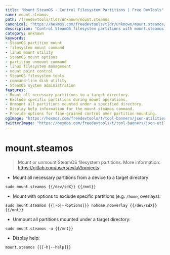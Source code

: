 ```yaml
---
title: "Mount SteamOS - Control Filesystem Partitions | Free DevTools"
name: mount.steamos
path: /freedevtools/tldr/unknown/mount.steamos
canonical: "https://hexmos.com/freedevtools/tldr/unknown/mount.steamos/"
description: "Control SteamOS filesystem partitions with mount.steamos. Mount and unmount partitions, exclude specific partitions, and display help information. Free online tool, no registration required."
category: unknown
keywords:
- SteamOS partition mount
- filesystem mount command
- linux mount utility
- SteamOS mount options
- partition unmount command
- linux filesystem management
- mount point control
- SteamOS filesystem tools
- command-line disk utility
- SteamOS system administration
features:
- Mount all necessary partitions to a target directory.
- Exclude specific partitions during mount operations.
- Unmount all partitions mounted under a specified directory.
- Display help information for the mount.steamos command.
- Provide options for fine-grained control over partition mounting.
ogImage: "https://hexmos.com/freedevtools/t/tool-banners/json-utilities-banner.png"
twitterImage: "https://hexmos.com/freedevtools/t/tool-banners/json-utilities-banner.png"
---
```


# mount.steamos

> Mount or unmount SteamOS filesystem partitions.
> More information: <https://gitlab.com/users/evlaV/projects>.

- Mount all necessary partitions from a device to a target directory:

`sudo mount.steamos {{/dev/sdX}} {{/mnt}}`

- Mount with options to exclude specific partitions (e.g. `/home`, overlays):

`sudo mount.steamos {{[-o|--options]}} nohome,nooverlay {{/dev/sdX}} {{/mnt}}`

- Unmount all partitions mounted under a target directory:

`sudo mount.steamos -u {{/mnt}}`

- Display help:

`mount.steamos {{[-h|--help]}}`
